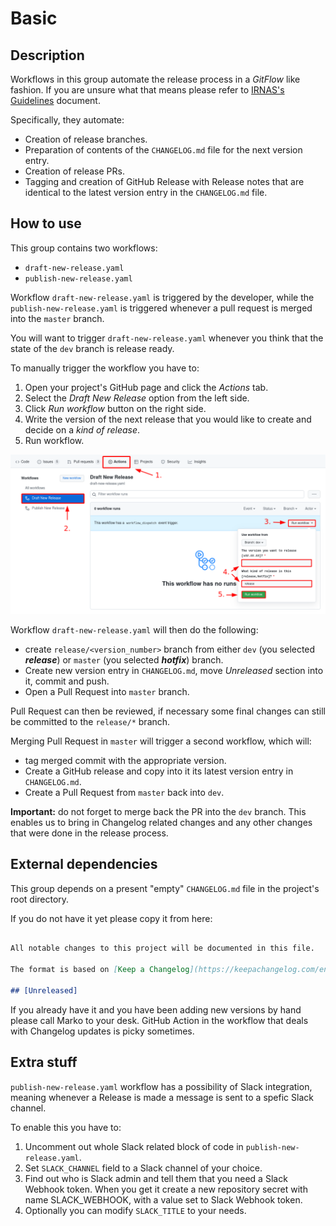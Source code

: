 # Basic

## Description

Workflows in this group automate the release process in a *GitFlow* like
fashion. If you are unsure what that means please refer to [IRNAS's Guidelines]
document.

Specifically, they automate:
* Creation of release branches.
* Preparation of contents of the `CHANGELOG.md` file for the next version
  entry.
* Creation of release PRs.
* Tagging and creation of GitHub Release with Release notes that are identical
  to the latest version entry in the `CHANGELOG.md` file.


## How to use

This group contains two workflows:
* `draft-new-release.yaml`
* `publish-new-release.yaml`

Workflow `draft-new-release.yaml` is triggered by the developer, while the
`publish-new-release.yaml` is triggered whenever a pull request is merged into
the `master` branch.

You will want to trigger `draft-new-release.yaml` whenever you think that the
state of the `dev` branch is release ready.

To manually trigger the workflow you have to:
1. Open your project's GitHub page and click the *Actions* tab.
2. Select the *Draft New Release* option from the left side.
3. Click *Run workflow* button on the right side.
4. Write the version of the next release that you would like to create and
decide on a *kind of release*.
5. Run workflow.

![basic_workflow](basic_workflow.png)

Workflow `draft-new-release.yaml` will then do the following:
* create `release/<version_number>` branch from either `dev` (you selected
  ***release***) or `master` (you selected ***hotfix***) branch.
* Create new version entry in `CHANGELOG.md`, move *Unreleased* section into
  it, commit and push.
* Open a Pull Request into `master` branch.

Pull Request can then be reviewed, if necessary some final changes can still be
committed to the `release/*` branch.

Merging Pull Request in `master` will trigger a second workflow, which will:
* tag merged commit with the appropriate version.
* Create a GitHub release and copy into it its latest version entry in
  `CHANGELOG.md`.
* Create a Pull Request from `master` back into `dev`.

**Important:** do not forget to merge back the PR into the `dev` branch. This
enables us to bring in Changelog related changes and any other changes that
were done in the release process.

## External dependencies

This group depends on a present "empty" `CHANGELOG.md` file in the project's
root directory.

If you do not have it yet please copy it from here:

```markdown # Changelog

All notable changes to this project will be documented in this file.

The format is based on [Keep a Changelog](https://keepachangelog.com/en/1.0.0/)

## [Unreleased]
```

If you already have it and you have been adding new versions by hand please
call Marko to your desk. GitHub Action in the workflow that deals with
Changelog updates is picky sometimes.

[IRNAS's Guidelines]: https://github.com/IRNAS/irnas-guidelines-docs

## Extra stuff

`publish-new-release.yaml` workflow has a possibility of Slack integration,
meaning whenever a Release is made a message is sent to a spefic Slack channel.

To enable this you have to:
1. Uncomment out whole Slack related block of code in `publish-new-release.yaml`.
2. Set `SLACK_CHANNEL` field to a Slack channel of your choice.
3. Find out who is Slack admin and tell them that you need a Slack Webhook token. When you get it create a new repository secret with name SLACK_WEBHOOK, with a value set to Slack Webhook token.
4. Optionally you can modify `SLACK_TITLE` to your needs.
